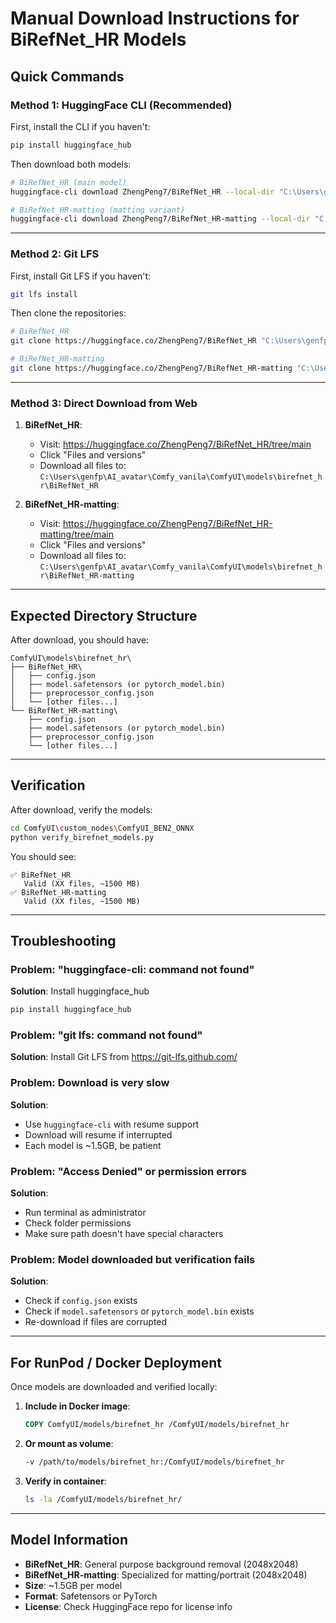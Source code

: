 # Manual Download Instructions for BiRefNet_HR Models

## Quick Commands

### Method 1: HuggingFace CLI (Recommended)

First, install the CLI if you haven't:
```bash
pip install huggingface_hub
```

Then download both models:

```bash
# BiRefNet_HR (main model)
huggingface-cli download ZhengPeng7/BiRefNet_HR --local-dir "C:\Users\genfp\AI_avatar\Comfy_vanila\ComfyUI\models\birefnet_hr\BiRefNet_HR"

# BiRefNet_HR-matting (matting variant)
huggingface-cli download ZhengPeng7/BiRefNet_HR-matting --local-dir "C:\Users\genfp\AI_avatar\Comfy_vanila\ComfyUI\models\birefnet_hr\BiRefNet_HR-matting"
```

---

### Method 2: Git LFS

First, install Git LFS if you haven't:
```bash
git lfs install
```

Then clone the repositories:

```bash
# BiRefNet_HR
git clone https://huggingface.co/ZhengPeng7/BiRefNet_HR "C:\Users\genfp\AI_avatar\Comfy_vanila\ComfyUI\models\birefnet_hr\BiRefNet_HR"

# BiRefNet_HR-matting
git clone https://huggingface.co/ZhengPeng7/BiRefNet_HR-matting "C:\Users\genfp\AI_avatar\Comfy_vanila\ComfyUI\models\birefnet_hr\BiRefNet_HR-matting"
```

---

### Method 3: Direct Download from Web

1. **BiRefNet_HR**:
   - Visit: https://huggingface.co/ZhengPeng7/BiRefNet_HR/tree/main
   - Click "Files and versions"
   - Download all files to: `C:\Users\genfp\AI_avatar\Comfy_vanila\ComfyUI\models\birefnet_hr\BiRefNet_HR`

2. **BiRefNet_HR-matting**:
   - Visit: https://huggingface.co/ZhengPeng7/BiRefNet_HR-matting/tree/main
   - Click "Files and versions"
   - Download all files to: `C:\Users\genfp\AI_avatar\Comfy_vanila\ComfyUI\models\birefnet_hr\BiRefNet_HR-matting`

---

## Expected Directory Structure

After download, you should have:

```
ComfyUI\models\birefnet_hr\
├── BiRefNet_HR\
│   ├── config.json
│   ├── model.safetensors (or pytorch_model.bin)
│   ├── preprocessor_config.json
│   └── [other files...]
└── BiRefNet_HR-matting\
    ├── config.json
    ├── model.safetensors (or pytorch_model.bin)
    ├── preprocessor_config.json
    └── [other files...]
```

---

## Verification

After download, verify the models:

```bash
cd ComfyUI\custom_nodes\ComfyUI_BEN2_ONNX
python verify_birefnet_models.py
```

You should see:
```
✅ BiRefNet_HR
   Valid (XX files, ~1500 MB)
✅ BiRefNet_HR-matting
   Valid (XX files, ~1500 MB)
```

---

## Troubleshooting

### Problem: "huggingface-cli: command not found"
**Solution**: Install huggingface_hub
```bash
pip install huggingface_hub
```

### Problem: "git lfs: command not found"
**Solution**: Install Git LFS from https://git-lfs.github.com/

### Problem: Download is very slow
**Solution**: 
- Use `huggingface-cli` with resume support
- Download will resume if interrupted
- Each model is ~1.5GB, be patient

### Problem: "Access Denied" or permission errors
**Solution**:
- Run terminal as administrator
- Check folder permissions
- Make sure path doesn't have special characters

### Problem: Model downloaded but verification fails
**Solution**:
- Check if `config.json` exists
- Check if `model.safetensors` or `pytorch_model.bin` exists
- Re-download if files are corrupted

---

## For RunPod / Docker Deployment

Once models are downloaded and verified locally:

1. **Include in Docker image**:
   ```dockerfile
   COPY ComfyUI/models/birefnet_hr /ComfyUI/models/birefnet_hr
   ```

2. **Or mount as volume**:
   ```bash
   -v /path/to/models/birefnet_hr:/ComfyUI/models/birefnet_hr
   ```

3. **Verify in container**:
   ```bash
   ls -la /ComfyUI/models/birefnet_hr/
   ```

---

## Model Information

- **BiRefNet_HR**: General purpose background removal (2048x2048)
- **BiRefNet_HR-matting**: Specialized for matting/portrait (2048x2048)
- **Size**: ~1.5GB per model
- **Format**: Safetensors or PyTorch
- **License**: Check HuggingFace repo for license info
